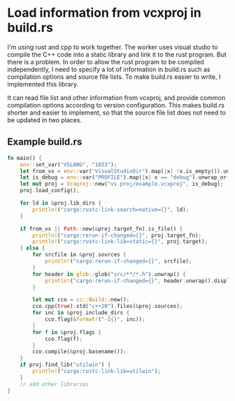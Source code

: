 # Load information from vcxproj in build.rs

I'm using rust and cpp to work together. The worker uses visual studio to compile the C++ code into a static library and link it to the rust program.
But there is a problem. In order to allow the rust program to be compiled independently, I need to specify a lot of information in build.rs such as compilation options and source file lists. To make build.rs easier to write, I implemented this library.

It can read file list and other information from vcxproj, and provide common compilation options according to version configuration. This makes build.rs shorter and easier to implement, so that the source file list does not need to be updated in two places.

## Example build.rs

```rust
fn main() {
	env::set_var("VSLANG", "1033");
	let from_vs = env::var("VisualStudioDir").map(|x| !x.is_empty()).unwrap_or(false);
	let is_debug = env::var("PROFILE").map(|x| x == "debug").unwrap_or(false);
	let mut proj = Vcxproj::new("vs.proj/example.vcxproj", is_debug);
	proj.load_config();

	for ld in &proj.lib_dirs {
		println!("cargo:rustc-link-search=native={}", ld);
	}

	if from_vs || Path::new(&proj.target_fn).is_file() {
		println!("cargo:rerun-if-changed={}", proj.target_fn);
		println!("cargo:rustc-link-lib=static={}", proj.target);
	} else {
		for srcfile in &proj.sources {
			println!("cargo:rerun-if-changed={}", srcfile);
		}
		for header in glob::glob("src/**/*.h").unwrap() {
			println!("cargo:rerun-if-changed={}", header.unwrap().display());
		}

		let mut cco = cc::Build::new();
		cco.cpp(true).std("c++20").files(&proj.sources);
		for inc in &proj.include_dirs {
			cco.flag(&format!("-I{}", inc));
		}
		for f in &proj.flags {
			cco.flag(f);
		}
		cco.compile(&proj.basename());
	}
	if proj.find_lib("utilwin") {
		println!("cargo:rustc-link-lib=utilwin");
	}
	// add other libraries
}
```

